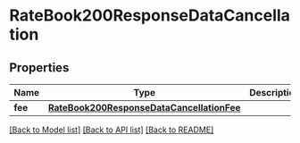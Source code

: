 # RateBook200ResponseDataCancellation

## Properties
Name | Type | Description | Notes
------------ | ------------- | ------------- | -------------
**fee** | [**RateBook200ResponseDataCancellationFee**](RateBook200ResponseDataCancellationFee.md) |  | [optional] 

[[Back to Model list]](../README.md#documentation-for-models) [[Back to API list]](../README.md#documentation-for-api-endpoints) [[Back to README]](../README.md)


